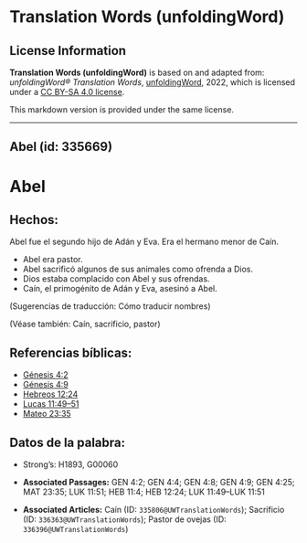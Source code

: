 # Translation Words (unfoldingWord)

## License Information

**Translation Words (unfoldingWord)** is based on and adapted from: _unfoldingWord® Translation Words_, [unfoldingWord](https://unfoldingword.org/utw), 2022, which is licensed under a [CC BY-SA 4.0 license](https://creativecommons.org/licenses/by-sa/4.0/legalcode.en).

This markdown version is provided under the same license.



--------------------------------

## Abel (id: 335669)

Abel
====

Hechos:
-------

Abel fue el segundo hijo de Adán y Eva. Era el hermano menor de Caín.

* Abel era pastor.
* Abel sacrificó algunos de sus animales como ofrenda a Dios.
* Dios estaba complacido con Abel y sus ofrendas.
* Caín, el primogénito de Adán y Eva, asesinó a Abel.

(Sugerencias de traducción: Cómo traducir nombres)

(Véase también: Caín, sacrificio, pastor)

Referencias bíblicas:
---------------------

* [Génesis 4:2](https://ref.ly/Gen4:2)
* [Génesis 4:9](https://ref.ly/Gen4:9)
* [Hebreos 12:24](https://ref.ly/Heb12:24)
* [Lucas 11:49–51](https://ref.ly/Luke11:49-Luke11:51)
* [Mateo 23:35](https://ref.ly/Matt23:35)

Datos de la palabra:
--------------------

* Strong’s: H1893, G00060

* **Associated Passages:** GEN 4:2; GEN 4:4; GEN 4:8; GEN 4:9; GEN 4:25; MAT 23:35; LUK 11:51; HEB 11:4; HEB 12:24; LUK 11:49–LUK 11:51
* **Associated Articles:** Caín (ID: `335806@UWTranslationWords`); Sacrificio (ID: `336363@UWTranslationWords`); Pastor de ovejas (ID: `336396@UWTranslationWords`)

